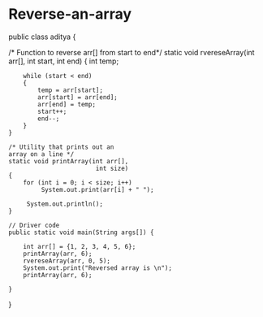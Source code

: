 # Reverse-an-array


public class aditya {
     
   /* Function to reverse arr[] from
    start to end*/
    static void rvereseArray(int arr[],
                    int start, int end)
    {
        int temp;
          
        while (start < end)
        {
            temp = arr[start];
            arr[start] = arr[end];
            arr[end] = temp;
            start++;
            end--;
        }
    }    
      
    /* Utility that prints out an
    array on a line */
    static void printArray(int arr[],
                            int size)
    {
        for (int i = 0; i < size; i++)
             System.out.print(arr[i] + " ");
          
         System.out.println();
    }
 
    // Driver code
    public static void main(String args[]) {
         
        int arr[] = {1, 2, 3, 4, 5, 6};
        printArray(arr, 6);
        rvereseArray(arr, 0, 5);
        System.out.print("Reversed array is \n");
        printArray(arr, 6);
        
    }
}
